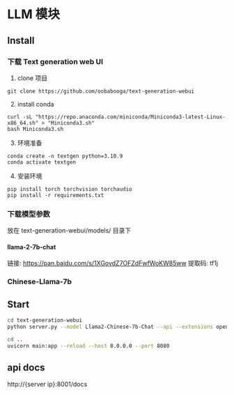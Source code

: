 # LLM 模块

## Install

### 下载 Text generation web UI
1. clone 项目
```
git clone https://github.com/oobabooga/text-generation-webui
```

2. install conda
```
curl -sL "https://repo.anaconda.com/miniconda/Miniconda3-latest-Linux-x86_64.sh" > "Miniconda3.sh"
bash Miniconda3.sh
```

3. 环境准备
```
conda create -n textgen python=3.10.9
conda activate textgen
```

4. 安装环境
```
pip install torch torchvision torchaudio
pip install -r requirements.txt
```

### 下载模型参数
放在 text-generation-webui/models/ 目录下

#### llama-2-7b-chat
链接: https://pan.baidu.com/s/1XGovdZ7OFZdFwfWoKW85ww 提取码: tf1j 

### Chinese-Llama-7b


## Start

```bash
cd text-generation-webui
python server.py --model Llama2-Chinese-7b-Chat --api --extensions openai --listen

cd ..
uvicorn main:app --reload --host 0.0.0.0 --port 8080
```

## api docs
http://{server ip}:8001/docs